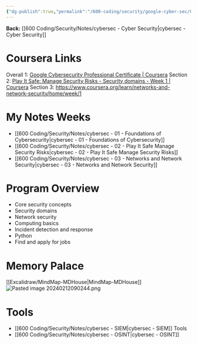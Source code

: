 ```yaml
---
{"dg-publish":true,"permalink":"/600-coding/security/google-cyber-sec/00-google-cert-overview/","tags":["CyberSecurity"]}
---
```



**Back:** [[600 Coding/Security/Notes/cybersec - Cyber Security\|cybersec - Cyber Security]]

# Coursera Links
Overall 1: [Google Cybersecurity Professional Certificate | Coursera](https://www.coursera.org/professional-certificates/google-cybersecurity#courses)
Section 2: [Play It Safe: Manage Security Risks - Security domains - Week 1 | Coursera](https://www.coursera.org/learn/manage-security-risks/home/module/1)
Section 3: https://www.coursera.org/learn/networks-and-network-security/home/week/1

# My Notes Weeks
- [[600 Coding/Security/Notes/cybersec - 01 - Foundations of Cybersecurity\|cybersec - 01 - Foundations of Cybersecurity]]
- [[600 Coding/Security/Notes/cybersec - 02 - Play It Safe Manage Security Risks\|cybersec - 02 - Play It Safe Manage Security Risks]]
- [[600 Coding/Security/Notes/cybersec - 03 - Networks and Network Security\|cybersec - 03 - Networks and Network Security]]

# Program Overview
- Core security concepts
- Security domains
- Network security
- Computing basics
- Incident detection and response
- Python
- Find and apply for jobs


# Memory Palace
[[Excalidraw/MindMap-MDHouse\|MindMap-MDHouse]]
![Pasted image 20240212090244.png](/img/user/104%20Attachments/Pasted%20image%2020240212090244.png)
# Tools
- [[600 Coding/Security/Notes/cybersec - SIEM\|cybersec - SIEM]] Tools
- [[600 Coding/Security/Notes/cybersec - OSINT\|cybersec - OSINT]]

